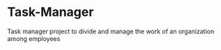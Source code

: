 # Task-Manager
Task manager project to divide and manage the work of an organization among employees 
